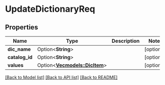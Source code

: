 # UpdateDictionaryReq

## Properties

Name | Type | Description | Notes
------------ | ------------- | ------------- | -------------
**dic_name** | Option<**String**> |  | [optional]
**catalog_id** | Option<**String**> |  | [optional]
**values** | Option<[**Vec<models::DicItem>**](DicItem.md)> |  | [optional]

[[Back to Model list]](../README.md#documentation-for-models) [[Back to API list]](../README.md#documentation-for-api-endpoints) [[Back to README]](../README.md)


